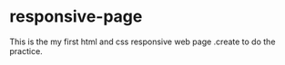 # responsive-page
This is the my first html and css responsive web page .create to do the practice.
